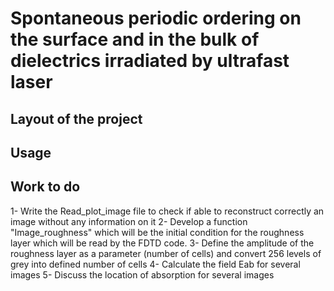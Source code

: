 # Spontaneous periodic ordering on the surface and in the bulk of dielectrics irradiated by ultrafast laser

## Layout of the project

## Usage

## Work to do
1- Write the Read_plot_image file to check if able to reconstruct correctly an image without any information on it
2- Develop a function "Image_roughness" which will be the initial condition for the roughness layer which will be read by the FDTD code.
3- Define the amplitude of the roughness layer as a parameter (number of cells) and convert 256 levels of grey into defined number of cells
4- Calculate the field Eab for several images
5- Discuss the location of absorption for several images 
